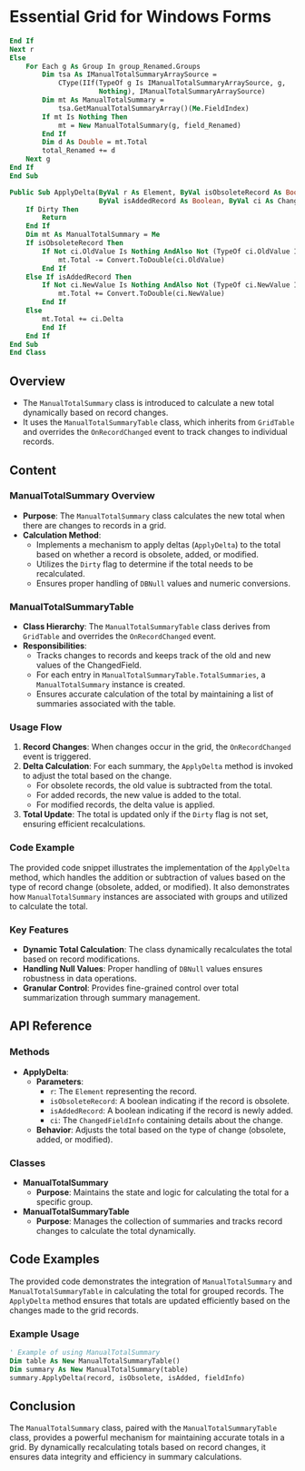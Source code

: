 <!--
source: image
domain: syncfusion-sdk
task: pdf-ocr-to-markdown
language: en (keep original; do not translate)
source_filename: page_639.jpeg
document_name: grid
page_number: 639
page_id: grid#page_639
product: Syncfusion Winforms
version: 11.4.0.26
timestamp: 2025-08-09T06:30:14Z
fidelity: lossless
-->

# Essential Grid for Windows Forms

```vb
End If
Next r
Else
    For Each g As Group In group_Renamed.Groups
        Dim tsa As IManualTotalSummaryArraySource =
            CType(IIf(TypeOf g Is IManualTotalSummaryArraySource, g,
                      Nothing), IManualTotalSummaryArraySource)
        Dim mt As ManualTotalSummary =
            tsa.GetManualTotalSummaryArray()(Me.FieldIndex)
        If mt Is Nothing Then
            mt = New ManualTotalSummary(g, field_Renamed)
        End If
        Dim d As Double = mt.Total
        total_Renamed += d
    Next g
End If
End Sub

Public Sub ApplyDelta(ByVal r As Element, ByVal isObsoleteRecord As Boolean,
                      ByVal isAddedRecord As Boolean, ByVal ci As ChangedFieldInfo)
    If Dirty Then
        Return
    End If
    Dim mt As ManualTotalSummary = Me
    If isObsoleteRecord Then
        If Not ci.OldValue Is Nothing AndAlso Not (TypeOf ci.OldValue Is DBNull) Then
            mt.Total -= Convert.ToDouble(ci.OldValue)
        End If
    Else If isAddedRecord Then
        If Not ci.NewValue Is Nothing AndAlso Not (TypeOf ci.NewValue Is DBNull) Then
            mt.Total += Convert.ToDouble(ci.NewValue)
        End If
    Else
        mt.Total += ci.Delta
        End If
    End If
End Sub
End Class
```

## Overview
- The `ManualTotalSummary` class is introduced to calculate a new total dynamically based on record changes.
- It uses the `ManualTotalSummaryTable` class, which inherits from `GridTable` and overrides the `OnRecordChanged` event to track changes to individual records.

## Content

### ManualTotalSummary Overview
- **Purpose**: The `ManualTotalSummary` class calculates the new total when there are changes to records in a grid.
- **Calculation Method**:
  - Implements a mechanism to apply deltas (`ApplyDelta`) to the total based on whether a record is obsolete, added, or modified.
  - Utilizes the `Dirty` flag to determine if the total needs to be recalculated.
  - Ensures proper handling of `DBNull` values and numeric conversions.

### ManualTotalSummaryTable
- **Class Hierarchy**: The `ManualTotalSummaryTable` class derives from `GridTable` and overrides the `OnRecordChanged` event.
- **Responsibilities**:
  - Tracks changes to records and keeps track of the old and new values of the ChangedField.
  - For each entry in `ManualTotalSummaryTable.TotalSummaries`, a `ManualTotalSummary` instance is created.
  - Ensures accurate calculation of the total by maintaining a list of summaries associated with the table.

### Usage Flow
1. **Record Changes**: When changes occur in the grid, the `OnRecordChanged` event is triggered.
2. **Delta Calculation**: For each summary, the `ApplyDelta` method is invoked to adjust the total based on the change.
   - For obsolete records, the old value is subtracted from the total.
   - For added records, the new value is added to the total.
   - For modified records, the delta value is applied.
3. **Total Update**: The total is updated only if the `Dirty` flag is not set, ensuring efficient recalculations.

### Code Example
The provided code snippet illustrates the implementation of the `ApplyDelta` method, which handles the addition or subtraction of values based on the type of record change (obsolete, added, or modified). It also demonstrates how `ManualTotalSummary` instances are associated with groups and utilized to calculate the total.

### Key Features
- **Dynamic Total Calculation**: The class dynamically recalculates the total based on record modifications.
- **Handling Null Values**: Proper handling of `DBNull` values ensures robustness in data operations.
- **Granular Control**: Provides fine-grained control over total summarization through summary management.

## API Reference
### Methods
- **ApplyDelta**:
  - **Parameters**:
    - `r`: The `Element` representing the record.
    - `isObsoleteRecord`: A boolean indicating if the record is obsolete.
    - `isAddedRecord`: A boolean indicating if the record is newly added.
    - `ci`: The `ChangedFieldInfo` containing details about the change.
  - **Behavior**: Adjusts the total based on the type of change (obsolete, added, or modified).

### Classes
- **ManualTotalSummary**
  - **Purpose**: Maintains the state and logic for calculating the total for a specific group.
- **ManualTotalSummaryTable**
  - **Purpose**: Manages the collection of summaries and tracks record changes to calculate the total dynamically.

## Code Examples

The provided code demonstrates the integration of `ManualTotalSummary` and `ManualTotalSummaryTable` in calculating the total for grouped records. The `ApplyDelta` method ensures that totals are updated efficiently based on the changes made to the grid records.

### Example Usage
```vb
' Example of using ManualTotalSummary
Dim table As New ManualTotalSummaryTable()
Dim summary As New ManualTotalSummary(table)
summary.ApplyDelta(record, isObsolete, isAdded, fieldInfo)
```

## Conclusion
The `ManualTotalSummary` class, paired with the `ManualTotalSummaryTable` class, provides a powerful mechanism for maintaining accurate totals in a grid. By dynamically recalculating totals based on record changes, it ensures data integrity and efficiency in summary calculations.

<!-- tags: [syncfusion, winforms, grid, manual total summary, summary table, dynamic total calculation, record change event] keywords: [ManualTotalSummary, ManualTotalSummaryTable, OnRecordChanged, ApplyDelta, dBNull, Delta, total calculation, grid table, windows forms] -->